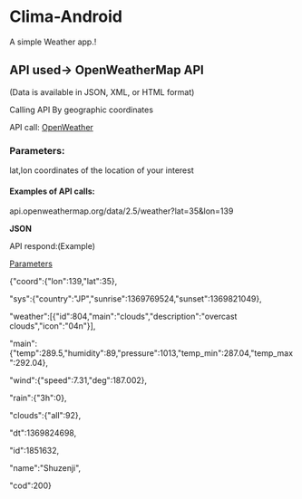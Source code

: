 # Clima-Android
A simple Weather app.!


## API used-> **OpenWeatherMap API**
(Data is available in JSON, XML, or HTML format)

Calling API By geographic coordinates

API call:
[OpenWeather](api.openweathermap.org/data/2.5/weather?lat={lat}&lon={lon})

### Parameters:

lat,lon coordinates of the location of your interest

#### Examples of API calls:
api.openweathermap.org/data/2.5/weather?lat=35&lon=139

**JSON**

API respond:(Example)

[Parameters](http://openweathermap.org/current)

{"coord":{"lon":139,"lat":35},

"sys":{"country":"JP","sunrise":1369769524,"sunset":1369821049},

"weather":[{"id":804,"main":"clouds","description":"overcast clouds","icon":"04n"}],

"main":{"temp":289.5,"humidity":89,"pressure":1013,"temp_min":287.04,"temp_max":292.04},

"wind":{"speed":7.31,"deg":187.002},

"rain":{"3h":0},

"clouds":{"all":92},

"dt":1369824698,

"id":1851632,

"name":"Shuzenji",

"cod":200}




